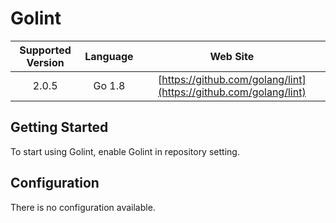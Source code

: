 # Golint

| Supported Version | Language | Web Site |
|:--:|:--:|:--:|
| 2.0.5 | Go 1.8 | [https://github.com/golang/lint](https://github.com/golang/lint) |

## Getting Started

To start using Golint, enable Golint in repository setting.

## Configuration

There is no configuration available.

